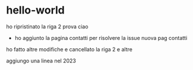 # hello-world
ho ripristinato la riga 2
prova
ciao

- ho aggiunto la pagina contatti per risolvere la issue nuova pag contatti


ho fatto altre modifiche e cancellato la riga 2 e altre


aggiungo una linea nel 2023
